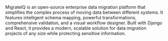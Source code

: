 MigrateIQ is an open-source enterprise data migration platform that simplifies the complex process of moving data between different systems. It features intelligent schema mapping, powerful transformations, comprehensive validation, and a visual workflow designer. Built with Django and React, it provides a modern, scalable solution for data migration projects of any size while protecting sensitive information.